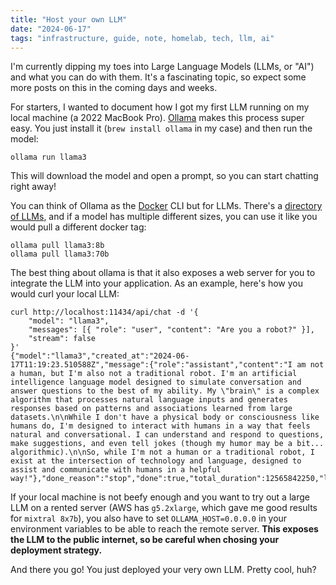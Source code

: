 ```yaml
---
title: "Host your own LLM"
date: "2024-06-17"
tags: "infrastructure, guide, note, homelab, tech, llm, ai"
---
```


I'm currently dipping my toes into Large Language Models (LLMs, or "AI") and what you can do with them. It's a fascinating topic, so expect some more posts on this in the coming days and weeks.

For starters, I wanted to document how I got my first LLM running on my local machine (a 2022 MacBook Pro). [Ollama](https://ollama.com/) makes this process super easy. You just install it (`brew install ollama` in my case) and then run the model:

```
ollama run llama3
```

This will download the model and open a prompt, so you can start chatting right away!

You can think of Ollama as the [Docker](https://www.docker.com/) CLI but for LLMs. There's a [directory of LLMs](https://ollama.com/library), and if a model has multiple different sizes, you can use it like you would pull a different docker tag:

```
ollama pull llama3:8b
ollama pull llama3:70b
```

The best thing about ollama is that it also exposes a web server for you to integrate the LLM into your application. As an example, here's how you would curl your local LLM:

```
curl http://localhost:11434/api/chat -d '{
    "model": "llama3",      
    "messages": [{ "role": "user", "content": "Are you a robot?" }],
    "stream": false
}'
{"model":"llama3","created_at":"2024-06-17T11:19:23.510588Z","message":{"role":"assistant","content":"I am not a human, but I'm also not a traditional robot. I'm an artificial intelligence language model designed to simulate conversation and answer questions to the best of my ability. My \"brain\" is a complex algorithm that processes natural language inputs and generates responses based on patterns and associations learned from large datasets.\n\nWhile I don't have a physical body or consciousness like humans do, I'm designed to interact with humans in a way that feels natural and conversational. I can understand and respond to questions, make suggestions, and even tell jokes (though my humor may be a bit... algorithmic).\n\nSo, while I'm not a human or a traditional robot, I exist at the intersection of technology and language, designed to assist and communicate with humans in a helpful way!"},"done_reason":"stop","done":true,"total_duration":12565842250,"load_duration":7059262291,"prompt_eval_count":15,"prompt_eval_duration":331275000,"eval_count":156,"eval_duration":5172858000}
```

If your local machine is not beefy enough and you want to try out a large LLM on a rented server (AWS has `g5.2xlarge`, which gave me good results for `mixtral 8x7b`), you also have to set `OLLAMA_HOST=0.0.0.0` in your environment variables to be able to reach the remote server. **This exposes the LLM to the public internet, so be careful when chosing your deployment strategy.**

And there you go! You just deployed your very own LLM. Pretty cool, huh?
